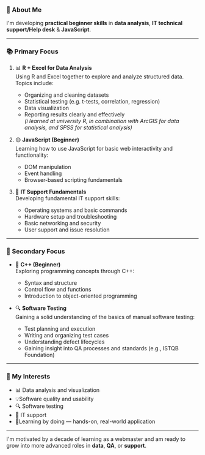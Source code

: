 ### 👋 About Me

I'm developing **practical beginner skills** in **data analysis**, **IT technical support/Help desk** & **JavaScript**.

---

### 📚 Primary Focus

1. 📊 **R + Excel for Data Analysis**   
   Using R and Excel together to explore and analyze structured data.  
   Topics include:
   - Organizing and cleaning datasets  
   - Statistical testing (e.g. t-tests, correlation, regression)  
   - Data visualization  
   - Reporting results clearly and effectively  
   *(i learned at university R, in combination with ArcGIS for data analysis, and SPSS for statistical analysis)*

2. 🟡 **JavaScript (Beginner)**  
   Learning how to use JavaScript for basic web interactivity and functionality:  
   - DOM manipulation  
   - Event handling  
   - Browser-based scripting fundamentals  

3. 🔧 **IT Support Fundamentals**   
   Developing fundamental IT support skills:  
   - Operating systems and basic commands  
   - Hardware setup and troubleshooting  
   - Basic networking and security  
   - User support and issue resolution  

---

### 🧩 Secondary Focus

- 🔷 **C++ (Beginner)**   
   Exploring programming concepts through C++:  
   - Syntax and structure  
   - Control flow and functions  
   - Introduction to object-oriented programming  

- 🔍 **Software Testing**   
   Gaining a solid understanding of the basics of manual software testing:  
   - Test planning and execution  
   - Writing and organizing test cases  
   - Understanding defect lifecycles  
   - Gaining insight into QA processes and standards (e.g., ISTQB Foundation)  
  
---

### 🧪 My Interests

- 📊 Data analysis and visualization  
- 💡Software quality and usability  
- 🔍 Software testing  
- 🔧 IT support  
- 🎨Learning by doing — hands-on, real-world application  

---

I'm motivated by a decade of learning as a webmaster and am ready to grow into more advanced roles in **data**, **QA**, or **support**.
